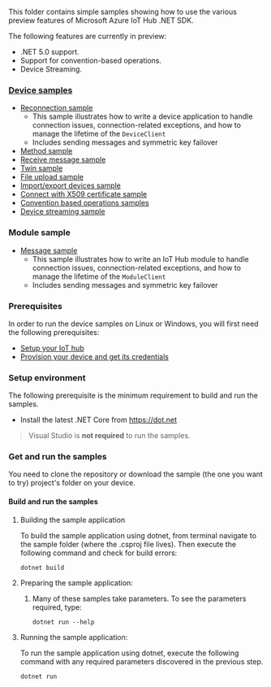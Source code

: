 
This folder contains simple samples showing how to use the various preview features of Microsoft Azure IoT Hub .NET SDK.

The following features are currently in preview:
- .NET 5.0 support.
- Support for convention-based operations.
- Device Streaming.

### [Device samples][device-samples]

- [Reconnection sample][d-message-sample]
    - This sample illustrates how to write a device application to handle connection issues, connection-related exceptions, and how to manage the lifetime of the `DeviceClient`
    - Includes sending messages and symmetric key failover
- [Method sample][d-method-sample]
- [Receive message sample][d-receive-message-sample]
- [Twin sample][d-twin-sample]
- [File upload sample][d-file-upload-sample]
- [Import/export devices sample][d-import-export-devices-sample]
- [Connect with X509 certificate sample][d-x509-cert-sample]
- [Convention based operations samples][d-convention-based-operations-sample]
- [Device streaming sample][d-device-streaming-sample]

### Module sample

- [Message sample][m-message-sample]
    - This sample illustrates how to write an IoT Hub module to handle connection issues, connection-related exceptions, and how to manage the lifetime of the `ModuleClient`
    - Includes sending messages and symmetric key failover

### Prerequisites

In order to run the device samples on Linux or Windows, you will first need the following prerequisites:

- [Setup your IoT hub][lnk-setup-iot-hub]
- [Provision your device and get its credentials][lnk-manage-iot-device]

### Setup environment

The following prerequisite is the minimum requirement to build and run the samples. 

- Install the latest .NET Core from <https://dot.net>

> Visual Studio is **not required** to run the samples.

### Get and run the samples

You need to clone the repository or download the sample (the one you want to try) project's folder on your device.

#### Build and run the samples

1. Building the sample application

    To build the sample application using dotnet, from terminal navigate to the sample folder (where the .csproj file lives). Then execute the following command and check for build errors:

    ```console
    dotnet build
    ```

1. Preparing the sample application:
   1. Many of these samples take parameters. To see the parameters required, type:

      ```console
      dotnet run --help
      ```

1. Running the sample application:

    To run the sample application using dotnet, execute the following command with any required parameters discovered in the previous step.

    ```console
    dotnet run
    ```

[device-samples]: https://github.com/Azure-Samples/azure-iot-samples-csharp/tree/preview/iot-hub/Samples/device
[d-message-sample]: https://github.com/Azure-Samples/azure-iot-samples-csharp/tree/preview/iot-hub/Samples/device/DeviceReconnectionSample
[d-receive-message-sample]: https://github.com/Azure-Samples/azure-iot-samples-csharp/tree/preview/iot-hub/Samples/device/MessageReceiveSample
[d-method-sample]: https://github.com/Azure-Samples/azure-iot-samples-csharp/tree/preview/iot-hub/Samples/device/MethodSample
[d-twin-sample]: https://github.com/Azure-Samples/azure-iot-samples-csharp/tree/preview/iot-hub/Samples/device/TwinSample
[d-file-upload-sample]: https://github.com/Azure-Samples/azure-iot-samples-csharp/tree/preview/iot-hub/Samples/device/FileUploadSample
[d-x509-cert-sample]: https://github.com/Azure-Samples/azure-iot-samples-csharp/tree/preview/iot-hub/Samples/device/X509DeviceCertWithChainSample
[d-import-export-devices-sample]: https://github.com/Azure-Samples/azure-iot-samples-csharp/tree/preview/iot-hub/Samples/device/ImportExportDevicesSample
[d-convention-based-operations-sample]: https://github.com/Azure-Samples/azure-iot-samples-csharp/tree/preview/iot-hub/Samples/device/ConventionBasedOperations
[d-device-streaming-sample]: https://github.com/Azure-Samples/azure-iot-samples-csharp/tree/preview/iot-hub/Samples/device/DeviceStreamingSample

[m-message-sample]: https://github.com/Azure-Samples/azure-iot-samples-csharp/tree/preview/iot-hub/Samples/module/ModuleSample

[lnk-setup-iot-hub]: https://aka.ms/howtocreateazureiothub
[lnk-manage-iot-device]: https://github.com/Azure/azure-iot-device-ecosystem/blob/master/setup_iothub.md#create-new-device-in-the-iot-hub-device-identity-registry